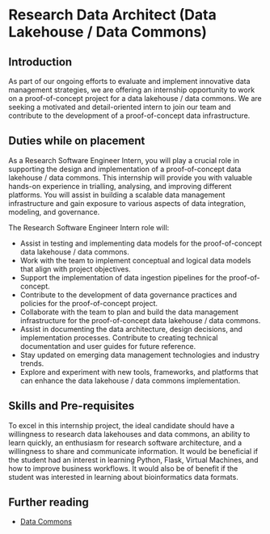# Research Data Architect (Data Lakehouse / Data Commons) 

## Introduction 

As part of our ongoing efforts to evaluate and implement innovative data management strategies, we are offering an internship opportunity to work on a proof-of-concept project for a data lakehouse / data commons. We are seeking a motivated and detail-oriented intern to join our team and contribute to the development of a proof-of-concept data infrastructure. 

## Duties while on placement 

As a Research Software Engineer Intern, you will play a crucial role in supporting the design and implementation of a proof-of-concept data lakehouse / data commons. This internship will provide you with valuable hands-on experience in trialling, analysing, and improving different platforms. You will assist in building a scalable data management infrastructure and gain exposure to various aspects of data integration, modeling, and governance. 

The Research Software Engineer Intern role will: 

- Assist in testing and implementing data models for the proof-of-concept data lakehouse / data commons. 
- Work with the team to implement conceptual and logical data models that align with project objectives. 
- Support the implementation of data ingestion pipelines for the proof-of-concept. 
- Contribute to the development of data governance practices and policies for the proof-of-concept project. 
- Collaborate with the team to plan and build the data management infrastructure for the proof-of-concept data lakehouse / data commons. 
- Assist in documenting the data architecture, design decisions, and implementation processes. Contribute to creating technical documentation and user guides for future reference. 
- Stay updated on emerging data management technologies and industry trends. 
- Explore and experiment with new tools, frameworks, and platforms that can enhance the data lakehouse / data commons implementation. 

 

## Skills and Pre-requisites 

To excel in this internship project, the ideal candidate should have a willingness to research data lakehouses and data commons, an ability to learn quickly, an enthusiasm for research software architecture, and a willingness to share and communicate information. It would be beneficial if the student had an interest in learning Python, Flask, Virtual Machines, and how to improve business workflows.  It would also be of benefit if the student was interested in learning about bioinformatics data formats. 


## Further reading
- [Data Commons](https://github.com/WEHI-ResearchComputing/data-commons/wiki)
